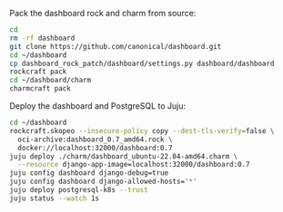 Pack the dashboard rock and charm from source:

```sh { name=dashboard-pack }
cd
rm -rf dashboard
git clone https://github.com/canonical/dashboard.git
cd ~/dashboard
cp dashboard_rock_patch/dashboard/settings.py dashboard/dashboard
rockcraft pack
cd ~/dashboard/charm
charmcraft pack
```

Deploy the dashboard and PostgreSQL to Juju:

```sh { name=dashboard-deploy }
cd ~/dashboard
rockcraft.skopeo --insecure-policy copy --dest-tls-verify=false \
  oci-archive:dashboard_0.7_amd64.rock \
  docker://localhost:32000/dashboard:0.7
juju deploy ./charm/dashboard_ubuntu-22.04-amd64.charm \
  --resource django-app-image=localhost:32000/dashboard:0.7
juju config dashboard django-debug=true
juju config dashboard django-allowed-hosts='*'
juju deploy postgresql-k8s --trust
juju status --watch 1s
```
